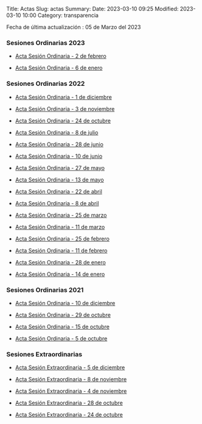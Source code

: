 Title: Actas
Slug: actas
Summary: 
Date: 2023-03-10 09:25
Modified: 2023-03-10 10:00
Category: transparencia

Fecha de última actualización : 05 de Marzo del 2023

### Sesiones Ordinarias 2023

* [Acta Sesión Ordinaria - 2 de febrero](acta-quinta-sesion-ordinaria-cpc.pdf)

* [Acta Sesión Ordinaria - 6 de enero](acta-cuarta-sesion-ordinaria-cpc.pdf) 

### Sesiones Ordinarias 2022

* [Acta Sesión Ordinaria - 1 de diciembre](acta-tercera-sesion-ordinaria-cpc.pdf) 

* [Acta Sesión Ordinaria - 3 de noviembre](acta-segunda-sesion-ordinaria-cpc.pdf) 

* [Acta Sesión Ordinaria - 24 de octubre](acta-primera-sesion-ordinaria-cpc-2022.pdf) 

* [Acta Sesión Ordinaria - 8 de julio](acta-decima-novena-sesion-ordinaria-cpc.pdf) 

* [Acta Sesión Ordinaria - 28 de junio](acta-decima-octava-sesion-ordinaria-cpc.pdf) 

* [Acta Sesión Ordinaria - 10 de junio](acta-decima-septima-sesion-ordinaria-cpc.pdf) 

* [Acta Sesión Ordinaria - 27 de mayo](acta-decima-sexta-sesion-ordinaria-cpc.pdf) 

* [Acta Sesión Ordinaria - 13 de mayo](acta-decima-quinta-sesion-ordinaria-cpc.pdf) 

* [Acta Sesión Ordinaria - 22 de abril](acta-decima-cuarta-sesion-ordinaria-cpc.pdf) 

* [Acta Sesión Ordinaria - 8 de abril](acta-decima-tercera-sesion-ordinaria-cpc.pdf) 

* [Acta Sesión Ordinaria - 25 de marzo](acta-decima-segunda-sesion-ordinaria-cpc.pdf)  

* [Acta Sesión Ordinaria - 11 de marzo](acta-decima-primera-sesion-ordinaria-cpc.pdf) 

* [Acta Sesión Ordinaria - 25 de febrero](acta-decima-sesion-ordinaria-cpc.pdf) 

* [Acta Sesión Ordinaria - 11 de febrero](acta-novena-sesion-ordinaria-cpc.pdf) 

* [Acta Sesión Ordinaria - 28 de enero](acta-octava-sesion-ordinaria-cpc.pdf) 

* [Acta Sesión Ordinaria - 14 de enero](acta-septima-sesion-ordinaria-cpc.pdf) 


### Sesiones Ordinarias 2021

* [Acta Sesión Ordinaria - 10 de diciembre](acta-sexta-sesion-ordinaria-cpc-2021.pdf) 

* [Acta Sesión Ordinaria - 29 de octubre](acta-tercera-sesion-ordinaria-cpc-2021.pdf) 

* [Acta Sesión Ordinaria - 15 de octubre](acta-segunda-sesion-ordinaria-cpc-2021.pdf) 

* [Acta Sesión Ordinaria - 5 de octubre](acta-primera-sesion-ordinaria-cpc-2021.pdf) 


### Sesiones Extraordinarias

* [Acta Sesión Extraordinaria - 5 de diciembre](acta-quinta-sesion-extraordinaria-cpc.pdf)

* [Acta Sesión Extraordinaria - 8 de noviembre](acta-cuarta-sesion-extraordinaria-cpc.pdf) 

* [Acta Sesión Extraordinaria - 4 de noviembre](acta-tercera-sesion-extraordinaria-cpc.pdf) 

* [Acta Sesión Extraordinaria - 28 de octubre](acta-segunda-sesion-extraordinaria-cpc.pdf) 

* [Acta Sesión Extraordinaria - 24 de octubre](acta-primera-sesion-extraordinaria-cpc.pdf)